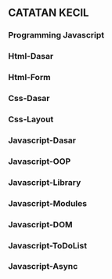## CATATAN KECIL
### Programming Javascript
### Html-Dasar
### Html-Form
### Css-Dasar
### Css-Layout
### Javascript-Dasar
### Javascript-OOP
### Javascript-Library
### Javascript-Modules
### Javascript-DOM
### Javascript-ToDoList
### Javascript-Async

